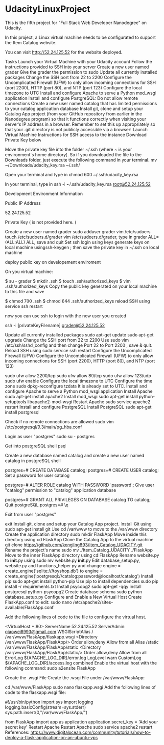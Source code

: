 # UdacityLinuxProject

This is the fifth project for "Full Stack Web Developer Nanodegree" on Udacity.

In this project, a Linux virtual machine needs to be configurated to support the Item Catalog website.

You can visit http://52.24.125.52 for the website deployed.

Tasks
Launch your Virtual Machine with your Udacity account
Follow the instructions provided to SSH into your server
Create a new user named grader
Give the grader the permission to sudo
Update all currently installed packages
Change the SSH port from 22 to 2200
Configure the Uncomplicated Firewall (UFW) to only allow incoming connections for SSH (port 2200), HTTP (port 80), and NTP (port 123)
Configure the local timezone to UTC
Install and configure Apache to serve a Python mod_wsgi application
Install and configure PostgreSQL:
Do not allow remote connections
Create a new user named catalog that has limited permissions to your catalog application database
Install git, clone and setup your Catalog App project (from your GitHub repository from earlier in the Nanodegree program) so that it functions correctly when visiting your server’s IP address in a browser. Remember to set this up appropriately so that your .git directory is not publicly accessible via a browser!
Launch Virtual Machine
Instructions for SSH access to the instance
Download Private Key below

Move the private key file into the folder ~/.ssh (where ~ is your environment's home directory). So if you downloaded the file to the Downloads folder, just execute the following command in your terminal. mv ~/Downloads/udacity_key.rsa ~/.ssh/

Open your terminal and type in chmod 600 ~/.ssh/udacity_key.rsa

In your terminal, type in ssh -i ~/.ssh/udacity_key.rsa root@52.24.125.52

Development Environment Information

Public IP Address

52.24.125.52

Private Key ( is not provided here. )

Create a new user named grader
sudo adduser grader
vim /etc/sudoers
touch /etc/sudoers.d/grader
vim /etc/sudoers.d/grader, type in grader ALL=(ALL:ALL) ALL, save and quit
Set ssh login using keys
generate keys on local machine usingssh-keygen ; then save the private key in ~/.ssh on local machine

deploy public key on developement enviroment

On you virtual machine:

$ su - grader
$ mkdir .ssh
$ touch .ssh/authorized_keys
$ vim .ssh/authorized_keys
Copy the public key generated on your local machine to this file and save

$ chmod 700 .ssh
$ chmod 644 .ssh/authorized_keys
reload SSH using service ssh restart

now you can use ssh to login with the new user you created

ssh -i [privateKeyFilename] grader@52.24.125.52

Update all currently installed packages
sudo apt-get update
sudo apt-get upgrade
Change the SSH port from 22 to 2200
Use sudo vim /etc/ssh/sshd_config and then change Port 22 to Port 2200 , save & quit.
Reload SSH using sudo service ssh restart
Configure the Uncomplicated Firewall (UFW)
Configure the Uncomplicated Firewall (UFW) to only allow incoming connections for SSH (port 2200), HTTP (port 80), and NTP (port 123)

sudo ufw allow 2200/tcp
sudo ufw allow 80/tcp
sudo ufw allow 123/udp
sudo ufw enable 
Configure the local timezone to UTC
Configure the time zone sudo dpkg-reconfigure tzdata
It is already set to UTC.
Install and configure Apache to serve a Python mod_wsgi application
Install Apache sudo apt-get install apache2
Install mod_wsgi sudo apt-get install python-setuptools libapache2-mod-wsgi
Restart Apache sudo service apache2 restart
Install and configure PostgreSQL
Install PostgreSQL sudo apt-get install postgresql

Check if no remote connections are allowed sudo vim /etc/postgresql/9.3/main/pg_hba.conf

Login as user "postgres" sudo su - postgres

Get into postgreSQL shell psql

Create a new database named catalog and create a new user named catalog in postgreSQL shell

postgres=# CREATE DATABASE catalog;
postgres=# CREATE USER catalog;
Set a password for user catalog

postgres=# ALTER ROLE catalog WITH PASSWORD 'password';
Give user "catalog" permission to "catalog" application database

postgres=# GRANT ALL PRIVILEGES ON DATABASE catalog TO catalog;
Quit postgreSQL postgres=# \q

Exit from user "postgres"

exit
Install git, clone and setup your Catalog App project.
Install Git using sudo apt-get install git
Use cd /var/www to move to the /var/www directory
Create the application directory sudo mkdir FlaskApp
Move inside this directory using cd FlaskApp
Clone the Catalog App to the virtual machine git clone https://github.com/kongling893/Item_Catalog_UDACITY.git
Rename the project's name sudo mv ./Item_Catalog_UDACITY ./FlaskApp
Move to the inner FlaskApp directory using cd FlaskApp
Rename website.py to __init__.py using sudo mv website.py __init__.py
Edit database_setup.py, website.py and functions_helper.py and change engine = create_engine('sqlite:///toyshop.db') to engine = create_engine('postgresql://catalog:password@localhost/catalog')
Install pip sudo apt-get install python-pip
Use pip to install dependencies sudo pip install -r requirements.txt
Install psycopg2 sudo apt-get -qqy install postgresql python-psycopg2
Create database schema sudo python database_setup.py
Configure and Enable a New Virtual Host
Create FlaskApp.conf to edit: sudo nano /etc/apache2/sites-available/FlaskApp.conf

Add the following lines of code to the file to configure the virtual host.

<VirtualHost *:80>
	ServerName 52.24.125.52
	ServerAdmin qiaowei8993@gmail.com
	WSGIScriptAlias / /var/www/FlaskApp/flaskapp.wsgi
	<Directory /var/www/FlaskApp/FlaskApp/>
		Order allow,deny
		Allow from all
	</Directory>
	Alias /static /var/www/FlaskApp/FlaskApp/static
	<Directory /var/www/FlaskApp/FlaskApp/static/>
		Order allow,deny
		Allow from all
	</Directory>
	ErrorLog ${APACHE_LOG_DIR}/error.log
	LogLevel warn
	CustomLog ${APACHE_LOG_DIR}/access.log combined
</VirtualHost>
Enable the virtual host with the following command: sudo a2ensite FlaskApp

Create the .wsgi File
Create the .wsgi File under /var/www/FlaskApp:

cd /var/www/FlaskApp
sudo nano flaskapp.wsgi 
Add the following lines of code to the flaskapp.wsgi file:

#!/usr/bin/python
import sys
import logging
logging.basicConfig(stream=sys.stderr)
sys.path.insert(0,"/var/www/FlaskApp/")

from FlaskApp import app as application
application.secret_key = 'Add your secret key'
Restart Apache
Restart Apache sudo service apache2 restart
References:
https://www.digitalocean.com/community/tutorials/how-to-deploy-a-flask-application-on-an-ubuntu-vps

